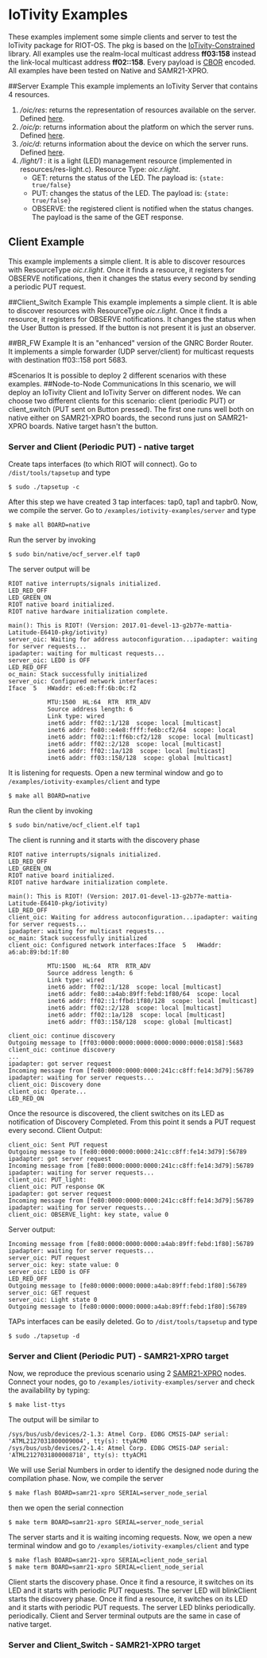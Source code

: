 IoTivity Examples
===============
These examples implement some simple clients and server to test the IoTivity package for RIOT-OS. The pkg is based on the [IoTivity-Constrained][1] library.
All examples use the realm-local multicast address **ff03:158** instead the link-local multicast address **ff02::158**. Every payload is [CBOR][2] encoded.
All examples have been tested on Native and SAMR21-XPRO.

##Server Example
This example implements an IoTivity Server that contains 4 resources. 
 1. */oic/res*: returns the representation of resources available on the server.  Defined [here][3].
 2. */oic/p*: returns information about the platform on which the server runs. Defined [here][3].
 3. */oic/d*: returns information about the device on which the server runs. Defined [here][3].
 4. */light/1* : it is a light (LED) management resource (implemented in resources/res-light.c). Resource Type: *oic.r.light*.
	- GET: returns the status of the LED. The payload is: `{state: true/false}`
	- PUT: changes the status of the LED. The payload is: `{state: true/false}`
	- OBSERVE: the registered client is notified when the status changes. The payload is the same of the GET response.

## Client Example
This example implements a simple client. It is able to discover resources with ResourceType *oic.r.light*. Once it finds a resource, it registers for OBSERVE notifications, then it changes the status every second by sending a periodic PUT request. 

##Client_Switch Example
This example implements a simple client. It is able to discover resources with ResourceType *oic.r.light*. Once it finds a resource, it registers for OBSERVE notifications. It changes the status when the User Button is pressed. If the button  is not present it is just an observer.

##BR_FW Example
It is an "enhanced" version of the GNRC Border Router. It implements a simple forwarder (UDP server/client) for multicast requests with destination ff03::158 port 5683. 

#Scenarios
It is possible to deploy 2 different scenarios with these examples. 
##Node-to-Node Communications
In this scenario, we will deploy an IoTivity Client and IoTivity Server on different nodes. We can choose two different clients for this scenario: client (periodic PUT) or client_switch (PUT sent on Button pressed). The first one runs well both on native either on SAMR21-XPRO boards, the second runs just on SAMR21-XPRO boards. Native target hasn't the button.
### Server and Client (Periodic PUT) - native target
Create taps interfaces (to which RIOT will connect). Go to `/dist/tools/tapsetup` and type
```
$ sudo ./tapsetup -c
```
After this step we have created 3 tap interfaces: tap0, tap1 and tapbr0. 
Now, we compile the server. Go to `/examples/iotivity-examples/server` and type
```
$ make all BOARD=native 
```
Run the server by invoking
```
$ sudo bin/native/ocf_server.elf tap0
```
The server output will be
```
RIOT native interrupts/signals initialized.
LED_RED_OFF
LED_GREEN_ON
RIOT native board initialized.
RIOT native hardware initialization complete.

main(): This is RIOT! (Version: 2017.01-devel-13-g2b77e-mattia-Latitude-E6410-pkg/iotivity)
server_oic: Waiting for address autoconfiguration...ipadapter: waiting for server requests...
ipadapter: waiting for multicast requests...
server_oic: LED0 is OFF
LED_RED_OFF
oc_main: Stack successfully initialized
server_oic: Configured network interfaces:
Iface  5   HWaddr: e6:e8:ff:6b:0c:f2 
           
           MTU:1500  HL:64  RTR  RTR_ADV  
           Source address length: 6
           Link type: wired
           inet6 addr: ff02::1/128  scope: local [multicast]
           inet6 addr: fe80::e4e8:ffff:fe6b:cf2/64  scope: local
           inet6 addr: ff02::1:ff6b:cf2/128  scope: local [multicast]
           inet6 addr: ff02::2/128  scope: local [multicast]
           inet6 addr: ff02::1a/128  scope: local [multicast]
           inet6 addr: ff03::158/128  scope: global [multicast]
```
It is listening for requests.
Open a new terminal window and go to `/examples/iotivity-examples/client` and type
```
$ make all BOARD=native
```
Run the client by invoking
```
$ sudo bin/native/ocf_client.elf tap1
```
The client is running and it starts with the discovery phase
```
RIOT native interrupts/signals initialized.
LED_RED_OFF
LED_GREEN_ON
RIOT native board initialized.
RIOT native hardware initialization complete.

main(): This is RIOT! (Version: 2017.01-devel-13-g2b77e-mattia-Latitude-E6410-pkg/iotivity)
LED_RED_OFF
client_oic: Waiting for address autoconfiguration...ipadapter: waiting for server requests...
ipadapter: waiting for multicast requests...
oc_main: Stack successfully initialized
client_oic: Configured network interfaces:Iface  5   HWaddr: a6:ab:89:bd:1f:80 
           
           MTU:1500  HL:64  RTR  RTR_ADV  
           Source address length: 6
           Link type: wired
           inet6 addr: ff02::1/128  scope: local [multicast]
           inet6 addr: fe80::a4ab:89ff:febd:1f80/64  scope: local
           inet6 addr: ff02::1:ffbd:1f80/128  scope: local [multicast]
           inet6 addr: ff02::2/128  scope: local [multicast]
           inet6 addr: ff02::1a/128  scope: local [multicast]
           inet6 addr: ff03::158/128  scope: global [multicast]

client_oic: continue discovery
Outgoing message to [ff03:0000:0000:0000:0000:0000:0000:0158]:5683
client_oic: continue discovery
...
ipadapter: got server request
Incoming message from [fe80:0000:0000:0000:241c:c8ff:fe14:3d79]:56789
ipadapter: waiting for server requests...
client_oic: Discovery done
client_oic: Operate...
LED_RED_ON
```
Once the resource is discovered, the client switches on its LED as notification of Discovery Completed.
From this point it sends a PUT request every second.
Client Output: 
```
client_oic: Sent PUT request
Outgoing message to [fe80:0000:0000:0000:241c:c8ff:fe14:3d79]:56789
ipadapter: got server request
Incoming message from [fe80:0000:0000:0000:241c:c8ff:fe14:3d79]:56789
ipadapter: waiting for server requests...
client_oic: PUT_light:
client_oic: PUT response OK
ipadapter: got server request
Incoming message from [fe80:0000:0000:0000:241c:c8ff:fe14:3d79]:56789
ipadapter: waiting for server requests...
client_oic: OBSERVE_light: key state, value 0
```
Server output:
```
Incoming message from [fe80:0000:0000:0000:a4ab:89ff:febd:1f80]:56789
ipadapter: waiting for server requests...
server_oic: PUT request
server_oic: key: state value: 0
server_oic: LED0 is OFF
LED_RED_OFF
Outgoing message to [fe80:0000:0000:0000:a4ab:89ff:febd:1f80]:56789
server_oic: GET request
server_oic: Light state 0
Outgoing message to [fe80:0000:0000:0000:a4ab:89ff:febd:1f80]:56789
```
TAPs interfaces can be easily deleted. Go to `/dist/tools/tapsetup` and type
```
$ sudo ./tapsetup -d
```

### Server and Client (Periodic PUT) - SAMR21-XPRO target
Now, we reproduce the previous scenario using 2 [SAMR21-XPRO][4] nodes.
Connect your nodes, go to `/examples/iotivity-examples/server` and check the availability by typing:
```
$ make list-ttys
```
The output will be similar to
```
/sys/bus/usb/devices/2-1.3: Atmel Corp. EDBG CMSIS-DAP serial: 'ATML2127031800009004', tty(s): ttyACM0
/sys/bus/usb/devices/2-1.4: Atmel Corp. EDBG CMSIS-DAP serial: 'ATML2127031800008718', tty(s): ttyACM1
```
We will use Serial Numbers in order to identify the designed node during the compilation phase.
Now, we compile the server
```
$ make flash BOARD=samr21-xpro SERIAL=server_node_serial
```
then we open the serial connection
```
$ make term BOARD=samr21-xpro SERIAL=server_node_serial
```
The server starts and it is waiting incoming requests.
Now, we open a new terminal window and go to `/examples/iotivity-examples/client` and type
```
$ make flash BOARD=samr21-xpro SERIAL=client_node_serial
$ make term BOARD=samr21-xpro SERIAL=client_node_serial
```
Client starts the discovery phase. Once it find a resource, it switches on its LED  and it starts with periodic PUT requests. The server LED will blinkClient starts the discovery phase. Once it find a resource, it switches on its LED and it starts with periodic PUT requests. The server LED blinks periodically.  periodically.
Client and Server terminal outputs are the same in case of native target.

### Server and Client_Switch  - SAMR21-XPRO target

[1]: https://github.com/iotivity/iotivity-constrained/
[2]: http://cbor.io/
[3]: https://openconnectivity.org/resources/specifications
[4]: http://www.atmel.com/tools/ATSAMR21-XPRO.aspx

